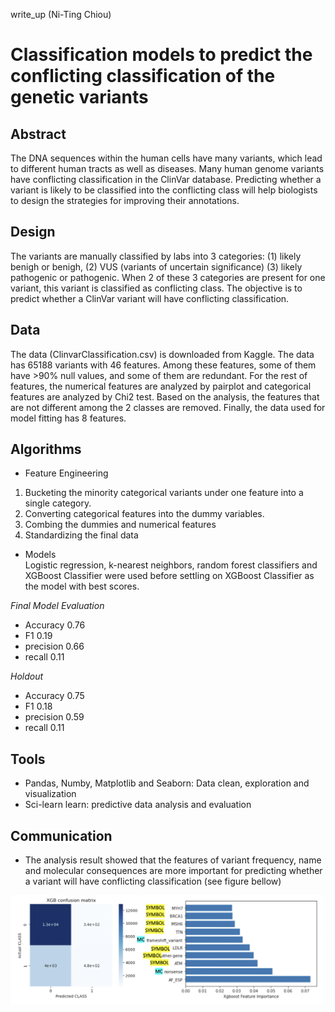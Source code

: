 write_up (Ni-Ting Chiou)

# Classification models to predict the conflicting classification of the genetic variants 

## Abstract

The DNA sequences within the human cells have many variants, which lead to different human tracts as well as diseases. Many human genome variants have conflicting classification in the ClinVar database. Predicting whether a variant is likely to be classified into the conflicting class will help biologists to design the strategies for improving their annotations.

## Design

The variants are manually classified by labs into 3 categories: (1) likely benigh or benigh, (2) VUS (variants of uncertain significance) (3) likely pathogenic or pathogenic. When 2 of these 3 categories are present for one variant, this variant is classified as conflicting class.  The objective is to predict whether a ClinVar variant will have conflicting classification.

## Data

The data (ClinvarClassification.csv) is downloaded from Kaggle. The data has 65188 variants with 46 features. Among these features, some of them have >90% null values, and some of them are redundant. For the rest of features, the numerical features are analyzed by pairplot and categorical features are analyzed by Chi2 test. Based on the analysis, the features that are not different among the 2 classes are removed. Finally, the data used for model fitting has 8 features.  

## Algorithms

* Feature Engineering
1. Bucketing the minority categorical variants under one feature into a single category.
2.	Converting categorical features into the dummy variables.
3.	Combing the dummies and numerical features 
4.	Standardizing the final data

* Models <br>
Logistic regression, k-nearest neighbors, random forest classifiers and XGBoost Classifier were used before settling on XGBoost Classifier as the model with best scores.

*Final Model Evaluation* <br>
* Accuracy 0.76
* F1 0.19
* precision 0.66
* recall 0.11

*Holdout* <br>
* Accuracy 0.75
* F1 0.18
* precision 0.59
* recall 0.11

## Tools
*	Pandas, Numby, Matplotlib and Seaborn: Data clean, exploration and visualization
*	Sci-learn learn: predictive data analysis and evaluation


## Communication
* The analysis result showed that the features of variant frequency, name and molecular consequences are more important for predicting whether a variant will have conflicting classification (see figure bellow)

![alt text](https://github.com/chiouNT/Classification/blob/main/Images/importance.png)

